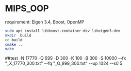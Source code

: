 # MIPS_OOP

requirement: Eigen 3.4, Boost, OpenMP
~~~bash
sudo apt install libboost-container-dev libeigen3-dev
mkdir  build
cd build
cmake ..
make
~~~

##test 
-N 17770 -Q 999 -D 300 -K 100 -B 300 -S 10000 --fx "_X_17770_300.txt" --fq "_Q_999_300.txt" --up 1024 --s0 5 
